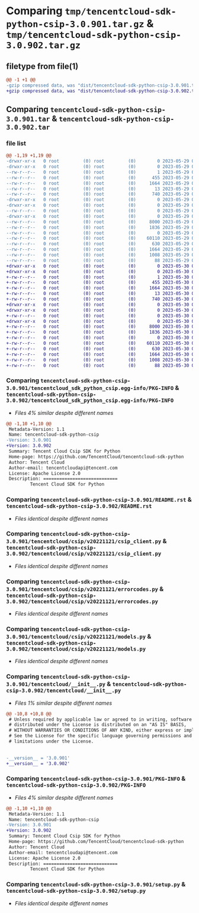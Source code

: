# Comparing `tmp/tencentcloud-sdk-python-csip-3.0.901.tar.gz` & `tmp/tencentcloud-sdk-python-csip-3.0.902.tar.gz`

## filetype from file(1)

```diff
@@ -1 +1 @@
-gzip compressed data, was "dist/tencentcloud-sdk-python-csip-3.0.901.tar", last modified: Mon May 29 02:24:26 2023, max compression
+gzip compressed data, was "dist/tencentcloud-sdk-python-csip-3.0.902.tar", last modified: Tue May 30 00:20:17 2023, max compression
```

## Comparing `tencentcloud-sdk-python-csip-3.0.901.tar` & `tencentcloud-sdk-python-csip-3.0.902.tar`

### file list

```diff
@@ -1,19 +1,19 @@
-drwxr-xr-x   0 root         (0) root         (0)        0 2023-05-29 02:24:26.000000 tencentcloud-sdk-python-csip-3.0.901/
-drwxr-xr-x   0 root         (0) root         (0)        0 2023-05-29 02:24:26.000000 tencentcloud-sdk-python-csip-3.0.901/tencentcloud_sdk_python_csip.egg-info/
--rw-r--r--   0 root         (0) root         (0)        1 2023-05-29 02:24:26.000000 tencentcloud-sdk-python-csip-3.0.901/tencentcloud_sdk_python_csip.egg-info/dependency_links.txt
--rw-r--r--   0 root         (0) root         (0)      455 2023-05-29 02:24:26.000000 tencentcloud-sdk-python-csip-3.0.901/tencentcloud_sdk_python_csip.egg-info/SOURCES.txt
--rw-r--r--   0 root         (0) root         (0)     1664 2023-05-29 02:24:26.000000 tencentcloud-sdk-python-csip-3.0.901/tencentcloud_sdk_python_csip.egg-info/PKG-INFO
--rw-r--r--   0 root         (0) root         (0)       13 2023-05-29 02:24:26.000000 tencentcloud-sdk-python-csip-3.0.901/tencentcloud_sdk_python_csip.egg-info/top_level.txt
--rw-r--r--   0 root         (0) root         (0)      740 2023-05-29 02:24:26.000000 tencentcloud-sdk-python-csip-3.0.901/README.rst
-drwxr-xr-x   0 root         (0) root         (0)        0 2023-05-29 02:24:26.000000 tencentcloud-sdk-python-csip-3.0.901/tencentcloud/
-drwxr-xr-x   0 root         (0) root         (0)        0 2023-05-29 02:24:26.000000 tencentcloud-sdk-python-csip-3.0.901/tencentcloud/csip/
--rw-r--r--   0 root         (0) root         (0)        0 2023-05-29 02:24:26.000000 tencentcloud-sdk-python-csip-3.0.901/tencentcloud/csip/__init__.py
-drwxr-xr-x   0 root         (0) root         (0)        0 2023-05-29 02:24:26.000000 tencentcloud-sdk-python-csip-3.0.901/tencentcloud/csip/v20221121/
--rw-r--r--   0 root         (0) root         (0)     8000 2023-05-29 02:24:26.000000 tencentcloud-sdk-python-csip-3.0.901/tencentcloud/csip/v20221121/csip_client.py
--rw-r--r--   0 root         (0) root         (0)     1836 2023-05-29 02:24:26.000000 tencentcloud-sdk-python-csip-3.0.901/tencentcloud/csip/v20221121/errorcodes.py
--rw-r--r--   0 root         (0) root         (0)        0 2023-05-29 02:24:26.000000 tencentcloud-sdk-python-csip-3.0.901/tencentcloud/csip/v20221121/__init__.py
--rw-r--r--   0 root         (0) root         (0)    60110 2023-05-29 02:24:26.000000 tencentcloud-sdk-python-csip-3.0.901/tencentcloud/csip/v20221121/models.py
--rw-r--r--   0 root         (0) root         (0)      630 2023-05-29 02:24:26.000000 tencentcloud-sdk-python-csip-3.0.901/tencentcloud/__init__.py
--rw-r--r--   0 root         (0) root         (0)     1664 2023-05-29 02:24:26.000000 tencentcloud-sdk-python-csip-3.0.901/PKG-INFO
--rw-r--r--   0 root         (0) root         (0)     1008 2023-05-29 02:24:26.000000 tencentcloud-sdk-python-csip-3.0.901/setup.py
--rw-r--r--   0 root         (0) root         (0)       88 2023-05-29 02:24:26.000000 tencentcloud-sdk-python-csip-3.0.901/setup.cfg
+drwxr-xr-x   0 root         (0) root         (0)        0 2023-05-30 00:20:17.000000 tencentcloud-sdk-python-csip-3.0.902/
+drwxr-xr-x   0 root         (0) root         (0)        0 2023-05-30 00:20:17.000000 tencentcloud-sdk-python-csip-3.0.902/tencentcloud_sdk_python_csip.egg-info/
+-rw-r--r--   0 root         (0) root         (0)        1 2023-05-30 00:20:17.000000 tencentcloud-sdk-python-csip-3.0.902/tencentcloud_sdk_python_csip.egg-info/dependency_links.txt
+-rw-r--r--   0 root         (0) root         (0)      455 2023-05-30 00:20:17.000000 tencentcloud-sdk-python-csip-3.0.902/tencentcloud_sdk_python_csip.egg-info/SOURCES.txt
+-rw-r--r--   0 root         (0) root         (0)     1664 2023-05-30 00:20:17.000000 tencentcloud-sdk-python-csip-3.0.902/tencentcloud_sdk_python_csip.egg-info/PKG-INFO
+-rw-r--r--   0 root         (0) root         (0)       13 2023-05-30 00:20:17.000000 tencentcloud-sdk-python-csip-3.0.902/tencentcloud_sdk_python_csip.egg-info/top_level.txt
+-rw-r--r--   0 root         (0) root         (0)      740 2023-05-30 00:20:17.000000 tencentcloud-sdk-python-csip-3.0.902/README.rst
+drwxr-xr-x   0 root         (0) root         (0)        0 2023-05-30 00:20:17.000000 tencentcloud-sdk-python-csip-3.0.902/tencentcloud/
+drwxr-xr-x   0 root         (0) root         (0)        0 2023-05-30 00:20:17.000000 tencentcloud-sdk-python-csip-3.0.902/tencentcloud/csip/
+-rw-r--r--   0 root         (0) root         (0)        0 2023-05-30 00:20:17.000000 tencentcloud-sdk-python-csip-3.0.902/tencentcloud/csip/__init__.py
+drwxr-xr-x   0 root         (0) root         (0)        0 2023-05-30 00:20:17.000000 tencentcloud-sdk-python-csip-3.0.902/tencentcloud/csip/v20221121/
+-rw-r--r--   0 root         (0) root         (0)     8000 2023-05-30 00:20:17.000000 tencentcloud-sdk-python-csip-3.0.902/tencentcloud/csip/v20221121/csip_client.py
+-rw-r--r--   0 root         (0) root         (0)     1836 2023-05-30 00:20:17.000000 tencentcloud-sdk-python-csip-3.0.902/tencentcloud/csip/v20221121/errorcodes.py
+-rw-r--r--   0 root         (0) root         (0)        0 2023-05-30 00:20:17.000000 tencentcloud-sdk-python-csip-3.0.902/tencentcloud/csip/v20221121/__init__.py
+-rw-r--r--   0 root         (0) root         (0)    60110 2023-05-30 00:20:17.000000 tencentcloud-sdk-python-csip-3.0.902/tencentcloud/csip/v20221121/models.py
+-rw-r--r--   0 root         (0) root         (0)      630 2023-05-30 00:20:17.000000 tencentcloud-sdk-python-csip-3.0.902/tencentcloud/__init__.py
+-rw-r--r--   0 root         (0) root         (0)     1664 2023-05-30 00:20:17.000000 tencentcloud-sdk-python-csip-3.0.902/PKG-INFO
+-rw-r--r--   0 root         (0) root         (0)     1008 2023-05-30 00:20:17.000000 tencentcloud-sdk-python-csip-3.0.902/setup.py
+-rw-r--r--   0 root         (0) root         (0)       88 2023-05-30 00:20:17.000000 tencentcloud-sdk-python-csip-3.0.902/setup.cfg
```

### Comparing `tencentcloud-sdk-python-csip-3.0.901/tencentcloud_sdk_python_csip.egg-info/PKG-INFO` & `tencentcloud-sdk-python-csip-3.0.902/tencentcloud_sdk_python_csip.egg-info/PKG-INFO`

 * *Files 4% similar despite different names*

```diff
@@ -1,10 +1,10 @@
 Metadata-Version: 1.1
 Name: tencentcloud-sdk-python-csip
-Version: 3.0.901
+Version: 3.0.902
 Summary: Tencent Cloud Csip SDK for Python
 Home-page: https://github.com/TencentCloud/tencentcloud-sdk-python
 Author: Tencent Cloud
 Author-email: tencentcloudapi@tencent.com
 License: Apache License 2.0
 Description: ============================
         Tencent Cloud SDK for Python
```

### Comparing `tencentcloud-sdk-python-csip-3.0.901/README.rst` & `tencentcloud-sdk-python-csip-3.0.902/README.rst`

 * *Files identical despite different names*

### Comparing `tencentcloud-sdk-python-csip-3.0.901/tencentcloud/csip/v20221121/csip_client.py` & `tencentcloud-sdk-python-csip-3.0.902/tencentcloud/csip/v20221121/csip_client.py`

 * *Files identical despite different names*

### Comparing `tencentcloud-sdk-python-csip-3.0.901/tencentcloud/csip/v20221121/errorcodes.py` & `tencentcloud-sdk-python-csip-3.0.902/tencentcloud/csip/v20221121/errorcodes.py`

 * *Files identical despite different names*

### Comparing `tencentcloud-sdk-python-csip-3.0.901/tencentcloud/csip/v20221121/models.py` & `tencentcloud-sdk-python-csip-3.0.902/tencentcloud/csip/v20221121/models.py`

 * *Files identical despite different names*

### Comparing `tencentcloud-sdk-python-csip-3.0.901/tencentcloud/__init__.py` & `tencentcloud-sdk-python-csip-3.0.902/tencentcloud/__init__.py`

 * *Files 1% similar despite different names*

```diff
@@ -10,8 +10,8 @@
 # Unless required by applicable law or agreed to in writing, software
 # distributed under the License is distributed on an "AS IS" BASIS,
 # WITHOUT WARRANTIES OR CONDITIONS OF ANY KIND, either express or implied.
 # See the License for the specific language governing permissions and
 # limitations under the License.
 
 
-__version__ = '3.0.901'
+__version__ = '3.0.902'
```

### Comparing `tencentcloud-sdk-python-csip-3.0.901/PKG-INFO` & `tencentcloud-sdk-python-csip-3.0.902/PKG-INFO`

 * *Files 4% similar despite different names*

```diff
@@ -1,10 +1,10 @@
 Metadata-Version: 1.1
 Name: tencentcloud-sdk-python-csip
-Version: 3.0.901
+Version: 3.0.902
 Summary: Tencent Cloud Csip SDK for Python
 Home-page: https://github.com/TencentCloud/tencentcloud-sdk-python
 Author: Tencent Cloud
 Author-email: tencentcloudapi@tencent.com
 License: Apache License 2.0
 Description: ============================
         Tencent Cloud SDK for Python
```

### Comparing `tencentcloud-sdk-python-csip-3.0.901/setup.py` & `tencentcloud-sdk-python-csip-3.0.902/setup.py`

 * *Files identical despite different names*

